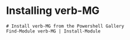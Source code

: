 # Installing verb-MG

    # Install verb-MG from the Powershell Gallery
    Find-Module verb-MG | Install-Module
